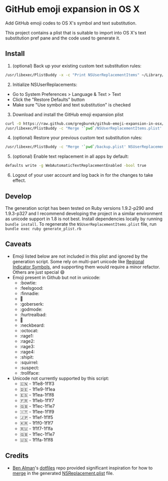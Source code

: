 GitHub emoji expansion in OS X
=============================
Add GitHub emoji codes to OS X's symbol and text substitution.

This project contains a plist that is suitable to import into OS X's text substitution pref pane and the code used to generate it.

Install
-------

1. (optional) Back up your existing custom text substitution rules:
```bash
/usr/libexec/PlistBuddy -x -c "Print NSUserReplacementItems" ~/Library/Preferences/.GlobalPreferences.plist > backup.plist
```

2. Initialize NSUserReplacements:
  - Go to System Preferences > Language & Text > Text
  - Click the "Restore Defaults" button
  - Make sure "Use symbol and text substitution" is checked 

3. Download and install the GitHub emoji expansion plist
```bash
curl -O https://raw.github.com/gregburek/github-emoji-expansion-in-osx/master/NSUserReplacementItems.plist
/usr/libexec/PlistBuddy -c "Merge '`pwd`/NSUserReplacementItems.plist' NSUserReplacementItems" ~/Library/Preferences/.GlobalPreferences.plist
```
4. (optional) Restore your previous custom text substitution rules:
```bash
/usr/libexec/PlistBuddy -c "Merge '`pwd`/backup.plist' NSUserReplacementItems" ~/Library/Preferences/.GlobalPreferences.plist
```
5. (optional) Enable text replacement in all apps by default:
```bash
defaults write -g WebAutomaticTextReplacementEnabled -bool true
```

6. Logout of your user account and log back in for the changes to take effect.

Develop
-------
The generation script has been tested on Ruby versions 1.9.2-p290 and 1.9.3-p327 and I recommend developing the project in a similar environment as unicode support in 1.8 is not best.
Install dependencies locally by running `bundle install`. To regenerate the `NSUserReplacementItems.plist` file, run `bundle exec ruby generate_plist.rb`

Caveats
----
- Emoji listed below are not included in this plist and ignored by the generation script. Some rely on multi-part unicode like [Regional Indicator Symbols](http://en.wikipedia.org/wiki/Regional_Indicator_Symbol), and supporting them would require a minor refactor. Others are just special :smile:
- Emoji present in Github but not in unicode:
   * :bowtie:
   * :feelsgood:
   * :finnadie:
   * :fu:
   * :goberserk:
   * :godmode:
   * :hurtrealbad:
   * :metal:
   * :neckbeard:
   * :octocat:
   * :rage1:
   * :rage2:
   * :rage3:
   * :rage4:
   * :shipit:
   * :squirrel:
   * :suspect:
   * :trollface:
- Unicode not currently supported by this script: 
   * :cn: - 1f1e8-1f1f3
   * :de: - 1f1e9-1f1ea
   * :es: - 1f1ea-1f1f8
   * :fr: - 1f1eb-1f1f7
   * :gb: - 1f1ec-1f1e7
   * :it: - 1f1ee-1f1f9
   * :jp: - 1f1ef-1f1f5
   * :kr: - 1f1f0-1f1f7
   * :ru: - 1f1f7-1f1fa
   * :uk: - 1f1ec-1f1e7
   * :us: - 1f1fa-1f1f8

Credits
-------
- [Ben Alman](https://github.com/cowboy)'s [dotfiles](https://github.com/cowboy/dotfiles) repo provided significant inspiration for how to [merge](https://github.com/cowboy/dotfiles/blob/master/source/50_osx.sh) in the generated [NSReplacement.plist](https://github.com/cowboy/dotfiles/blob/master/conf/osx/NSUserReplacementItems.plist) file.
